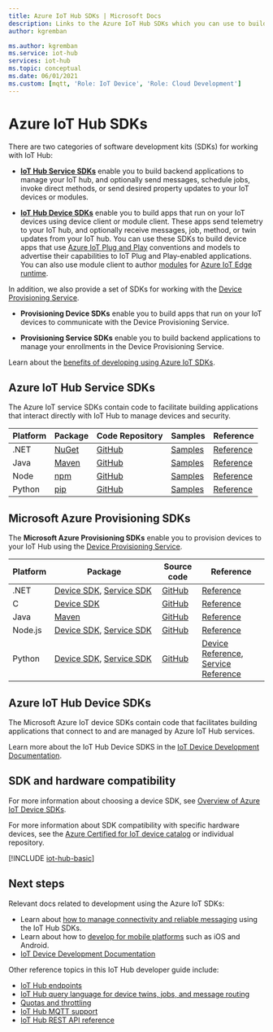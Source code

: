 ```yaml
---
title: Azure IoT Hub SDKs | Microsoft Docs
description: Links to the Azure IoT Hub SDKs which you can use to build device apps and back-end apps.
author: kgremban

ms.author: kgremban
ms.service: iot-hub
services: iot-hub
ms.topic: conceptual
ms.date: 06/01/2021
ms.custom: [mqtt, 'Role: IoT Device', 'Role: Cloud Development']
---
```


# Azure IoT Hub SDKs

There are two categories of software development kits (SDKs) for working with IoT Hub:

* [**IoT Hub Service SDKs**](#azure-iot-hub-service-sdks) enable you to build backend applications to manage your IoT hub, and optionally send messages, schedule jobs, invoke direct methods, or send desired property updates to your IoT devices or modules.

* [**IoT Hub Device SDKs**](../iot-develop/about-iot-sdks.md) enable you to build apps that run on your IoT devices using device client or module client. These apps send telemetry to your IoT hub, and optionally receive messages, job, method, or twin updates from your IoT hub. You can use these SDKs to build device apps that use [Azure IoT Plug and Play](../iot-develop/overview-iot-plug-and-play.md) conventions and models to advertise their capabilities to IoT Plug and Play-enabled applications. You can also use module client to author [modules](../iot-edge/iot-edge-modules.md) for [Azure IoT Edge runtime](../iot-edge/about-iot-edge.md).

In addition, we also provide a set of SDKs for working with the [Device Provisioning Service](../iot-dps/about-iot-dps.md).

* **Provisioning Device SDKs** enable you to build apps that run on your IoT devices to communicate with the Device Provisioning Service.

* **Provisioning Service SDKs** enable you to build backend applications to manage your enrollments in the Device Provisioning Service.

Learn about the [benefits of developing using Azure IoT SDKs](https://azure.microsoft.com/blog/benefits-of-using-the-azure-iot-sdks-in-your-azure-iot-solution/).

## Azure IoT Hub Service SDKs

The Azure IoT service SDKs contain code to facilitate building applications that interact directly with IoT Hub to manage devices and security.

| Platform  | Package | Code Repository | Samples |  Reference |
|---|---|---|---|---|
| .NET | [NuGet](https://www.nuget.org/packages/Microsoft.Azure.Devices ) | [GitHub](https://github.com/Azure/azure-iot-sdk-csharp) | [Samples](https://github.com/Azure-Samples/azure-iot-samples-csharp) | [Reference](/dotnet/api/microsoft.azure.devices) |
| Java | [Maven](https://mvnrepository.com/artifact/com.microsoft.azure.sdk.iot/iot-service-client) | [GitHub](https://github.com/Azure/azure-iot-sdk-java) | [Samples](https://github.com/Azure/azure-iot-sdk-java/tree/main/service/iot-service-samples/pnp-service-sample) | [Reference](/java/api/com.microsoft.azure.sdk.iot.service) |
| Node | [npm](https://www.npmjs.com/package/azure-iothub) | [GitHub](https://github.com/Azure/azure-iot-sdk-node) | [Samples](https://github.com/Azure/azure-iot-sdk-node/tree/main/service/samples) | [Reference](/javascript/api/azure-iothub/) |
| Python | [pip](https://pypi.org/project/azure-iot-hub) | [GitHub](https://github.com/Azure/azure-iot-sdk-python) | [Samples](https://github.com/Azure/azure-iot-sdk-python/tree/main/azure-iot-hub/samples) | [Reference](/python/api/azure-iot-hub) |

## Microsoft Azure Provisioning SDKs

The **Microsoft Azure Provisioning SDKs** enable you to provision devices to your IoT Hub using the [Device Provisioning Service](../iot-dps/about-iot-dps.md).

| Platform | Package | Source code | Reference |
| -----|-----|-----|-----|
| .NET|[Device SDK](https://www.nuget.org/packages/Microsoft.Azure.Devices.Provisioning.Client/), [Service SDK](https://www.nuget.org/packages/Microsoft.Azure.Devices.Provisioning.Service/) |[GitHub](https://github.com/Azure/azure-iot-sdk-csharp/)|[Reference](/dotnet/api/microsoft.azure.devices.provisioning.client) |
| C|[Device SDK](https://github.com/Azure/azure-iot-sdk-c/blob/master/readme.md#packages-and-libraries)|[GitHub](https://github.com/Azure/azure-iot-sdk-c/blob/master/provisioning\_client)|[Reference](/azure/iot-hub/iot-c-sdk-ref/) |
| Java|[Maven](https://github.com/Azure/azure-iot-sdk-java/blob/main/doc/java-devbox-setup.md#for-the-service-sdk)|[GitHub](https://github.com/Azure/azure-iot-sdk-java/blob/main/provisioning)|[Reference](/java/api/com.microsoft.azure.sdk.iot.provisioning.device) |
| Node.js|[Device SDK](https://badge.fury.io/js/azure-iot-provisioning-device), [Service SDK](https://badge.fury.io/js/azure-iot-provisioning-service) |[GitHub](https://github.com/Azure/azure-iot-sdk-node/tree/main/provisioning)|[Reference](/javascript/api/overview/azure/iothubdeviceprovisioning) |
| Python|[Device SDK](https://pypi.org/project/azure-iot-device/), [Service SDK](https://pypi.org/project/azure-iothub-provisioningserviceclient/)|[GitHub](https://github.com/Azure/azure-iot-sdk-python)|[Device Reference](/python/api/azure-iot-device/azure.iot.device.provisioningdeviceclient), [Service Reference](/python/api/azure-mgmt-iothubprovisioningservices) |

## Azure IoT Hub Device SDKs

The Microsoft Azure IoT device SDKs contain code that facilitates building applications that connect to and are managed by Azure IoT Hub services.

Learn more about the IoT Hub Device SDKS in the [IoT Device Development Documentation](../iot-develop/about-iot-sdks.md).

## SDK and hardware compatibility

For more information about choosing a device SDK, see [Overview of Azure IoT Device SDKs](../iot-develop/about-iot-sdks.md).

For more information about SDK compatibility with specific hardware devices, see the [Azure Certified for IoT device catalog](https://devicecatalog.azure.com/) or individual repository.

[!INCLUDE [iot-hub-basic](../../includes/iot-hub-basic-partial.md)]

## Next steps

Relevant docs related to development using the Azure IoT SDKs:

* Learn about [how to manage connectivity and reliable messaging](iot-hub-reliability-features-in-sdks.md) using the IoT Hub SDKs.
* Learn about how to [develop for mobile platforms](iot-hub-how-to-develop-for-mobile-devices.md) such as iOS and Android.
* [IoT Device Development Documentation](../iot-develop/about-iot-sdks.md)

Other reference topics in this IoT Hub developer guide include:

* [IoT Hub endpoints](iot-hub-devguide-endpoints.md)
* [IoT Hub query language for device twins, jobs, and message routing](iot-hub-devguide-query-language.md)
* [Quotas and throttling](iot-hub-devguide-quotas-throttling.md)
* [IoT Hub MQTT support](iot-hub-mqtt-support.md)
* [IoT Hub REST API reference](/rest/api/iothub/)
